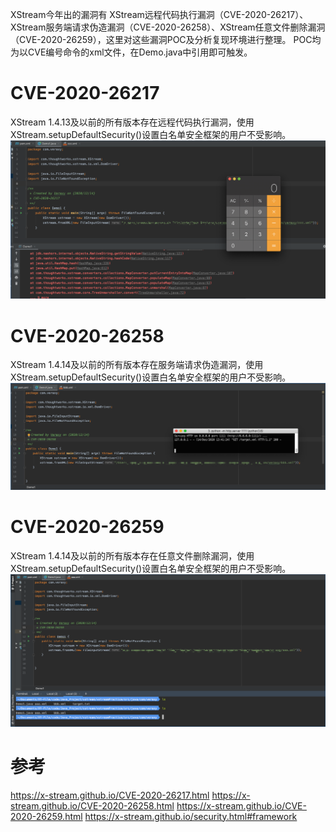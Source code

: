 XStream今年出的漏洞有 XStream远程代码执行漏洞（CVE-2020-26217）、XStream服务端请求伪造漏洞（CVE-2020-26258）、XStream任意文件删除漏洞（CVE-2020-26259），这里对这些漏洞POC及分析复现环境进行整理。
POC均为以CVE编号命令的xml文件，在Demo.java中引用即可触发。

# CVE-2020-26217
XStream 1.4.13及以前的所有版本存在远程代码执行漏洞，使用 XStream.setupDefaultSecurity()设置白名单安全框架的用户不受影响。
![](CVE-2020-26217.png)

# CVE-2020-26258
XStream 1.4.14及以前的所有版本存在服务端请求伪造漏洞，使用 XStream.setupDefaultSecurity()设置白名单安全框架的用户不受影响。
![](CVE-2020-26258.png)

# CVE-2020-26259
XStream 1.4.14及以前的所有版本存在任意文件删除漏洞，使用 XStream.setupDefaultSecurity()设置白名单安全框架的用户不受影响。
![](CVE-2020-26259.png)

# 参考
https://x-stream.github.io/CVE-2020-26217.html
https://x-stream.github.io/CVE-2020-26258.html
https://x-stream.github.io/CVE-2020-26259.html
https://x-stream.github.io/security.html#framework
